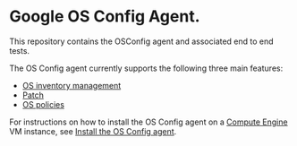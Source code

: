 # Google OS Config Agent.

This repository contains the OSConfig agent and associated end to end tests.

The OS Config agent currently supports the following three main features:
- [OS inventory management](https://cloud.google.com/compute/docs/instances/os-inventory-management)
- [Patch](https://cloud.google.com/compute/docs/os-patch-management)
- [OS policies](https://cloud.google.com/compute/docs/os-config-management)

For instructions on how to install the OS Config agent on a [Compute Engine](https://cloud.google.com/compute) VM instance, see [Install the OS Config agent](https://cloud.google.com/compute/docs/manage-os#agent-install).

